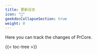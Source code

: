 ```yaml
---
title: 更新日志
icon: "📝"
geekdocCollapseSection: true
weight: 0
---
```


Here you can track the changes of PrCore.

{{< toc-tree >}}
